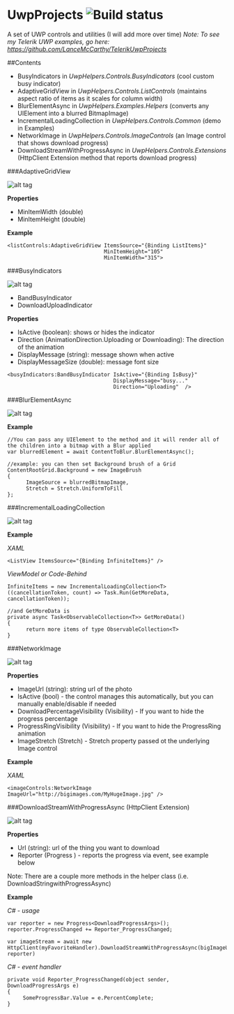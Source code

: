 # UwpProjects <img src="https://lance.visualstudio.com/DefaultCollection/_apis/public/build/definitions/99c7351f-17fc-47b4-9314-f259e58e77eb/2/badge" alt="Build status" />
A set of UWP controls and utilities (I will add more over time)
*Note: To see my Telerik UWP examples, go here: https://github.com/LanceMcCarthy/TelerikUwpProjects*

##Contents
* BusyIndicators in *UwpHelpers.Controls.BusyIndicators* (cool custom busy indicator)
* AdaptiveGridView in *UwpHelpers.Controls.ListControls* (maintains aspect ratio of items as it scales for column width)
* BlurElementAsync in *UwpHelpers.Examples.Helpers* (converts any UIElement into a blurred BitmapImage)
* IncrementalLoadingCollection in *UwpHelpers.Controls.Common* (demo in Examples)
* NetworkImage in *UwpHelpers.Controls.ImageControls* (an Image control that shows download progress)
* DownloadStreamWithProgressAsync in *UwpHelpers.Controls.Extensions* (HttpClient Extension method that reports download progress)


###AdaptiveGridView

![alt tag](https://i.gyazo.com/9d19b70d72c65c3d24fb81a857cdf4f8.gif)


**Properties**
* MinItemWidth (double)
* MinItemHeight (double)


**Example**
```
<listControls:AdaptiveGridView ItemsSource="{Binding ListItems}"
                               MinItemHeight="105"
                               MinItemWidth="315">

```


###BusyIndicators

![alt tag](https://i.gyazo.com/f95e8b62627551bec566f45aa7b77655.gif)


* BandBusyIndicator
* DownloadUploadIndicator

**Properties**

* IsActive (boolean): shows or hides the indicator
* Direction (AnimationDirection.Uploading or Downloading): The direction of the animation
* DisplayMessage (string): message shown when active
* DisplayMessageSize (double): message font size


```
<busyIndicators:BandBusyIndicator IsActive="{Binding IsBusy}"
                                  DisplayMessage="busy..."
                                  Direction="Uploading"  />
```

###BlurElementAsync

![alt tag](https://i.gyazo.com/b1ef38ded3e6428e607595d8638bb88f.gif)


**Example**

```
//You can pass any UIElement to the method and it will render all of the children into a bitmap with a Blur applied
var blurredElement = await ContentToBlur.BlurElementAsync();

//example: you can then set Background brush of a Grid
ContentRootGrid.Background = new ImageBrush
{
      ImageSource = blurredBitmapImage,
      Stretch = Stretch.UniformToFill
};
```

###IncrementalLoadingCollection

![alt tag](https://i.gyazo.com/450b257a52ece99e59052af9ff28d825.gif)


**Example**

*XAML*
```
<ListView ItemsSource="{Binding InfiniteItems}" />
```

*ViewModel or Code-Behind*
```
InfiniteItems = new IncrementalLoadingCollection<T>((cancellationToken, count) => Task.Run(GetMoreData, cancellationToken));

//and GetMoreData is
private async Task<ObservableCollection<T>> GetMoreData()
{
      return more items of type ObservableCollection<T>
}

```

###NetworkImage

![alt tag](https://i.gyazo.com/3cfc9b6d98bd5b060440a308edc45df7.gif)


**Properties**

* ImageUrl (string): string url of the photo
* IsActive (bool) - the control manages this automatically, but you can manually enable/disable if needed 
* DownloadPercentageVisibility (Visibility) - If you want to hide the progress percentage
* ProgressRingVisibility (Visibility) - If you want to hide the ProgressRing animation
* ImageStretch (Stretch) - Stretch property passed ot the underlying Image control


**Example**

*XAML*
```
<imageControls:NetworkImage ImageUrl="http://bigimages.com/MyHugeImage.jpg" />
```

	
###DownloadStreamWithProgressAsync (HttpClient Extension)

![alt tag](https://i.gyazo.com/70dc4afcd36b9a04a9c3159c67000a1c.gif)


**Properties**

* Url (string): url of the thing you want to download
* Reporter (Progress<DownloadProgressArgs> ) - reports the progress via event, see example below

Note: There are a couple more methods in the helper class (i.e. DownloadStringwithProgressAsync)


**Example**

*C# - usage*
```
var reporter = new Progress<DownloadProgressArgs>();
reporter.ProgressChanged += Reporter_ProgressChanged;

var imageStream = await new HttpClient(myFavoriteHandler).DownloadStreamWithProgressAsync(bigImageUrl, reporter)

```

*C# - event handler*
```
private void Reporter_ProgressChanged(object sender, DownloadProgressArgs e)
{
     SomeProgressBar.Value = e.PercentComplete;
}
```



